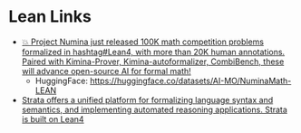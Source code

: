# Lean Links

- [💥 Project Numina just released 100K math competition problems formalized in hashtag#Lean4, with more than 20K human annotations.
Paired with Kimina-Prover, Kimina-autoformalizer, CombiBench, these will advance open-source AI for formal math!](https://www.linkedin.com/feed/?highlightedUpdateUrn=urn%3Ali%3Aactivity%3A7357107848020971520&highlightedUpdateType=SHARED_BY_YOUR_NETWORK&origin=SHARED_BY_YOUR_NETWORK&showCommentBox=true)
  - HuggingFace: <https://huggingface.co/datasets/AI-MO/NuminaMath-LEAN>
- [Strata offers a unified platform for formalizing language syntax and semantics, and implementing automated reasoning applications. Strata is built on Lean4](https://github.com/strata-org/Strata)
 
